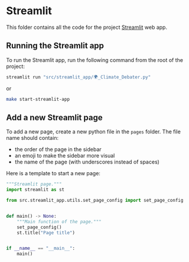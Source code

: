 # Streamlit

This folder contains all the code for the project [Streamlit](https://streamlit.io/) web app.

## Running the Streamlit app

To run the Streamlit app, run the following command from the root of the project:
```bash
streamlit run "src/streamlit_app/🌍_Climate_Debater.py"
```
or
```bash
make start-streamlit-app
```

## Add a new Streamlit page

To add a new page, create a new python file in the `pages` folder.
The file name should contain:
- the order of the page in the sidebar
- an emoji to make the sidebar more visual
- the name of the page (with underscores instead of spaces)

Here is a template to start a new page:

```python
"""Streamlit page."""
import streamlit as st

from src.streamlit_app.utils.set_page_config import set_page_config


def main() -> None:
    """Main function of the page."""
    set_page_config()
    st.title("Page title")


if __name__ == "__main__":
    main()
```
